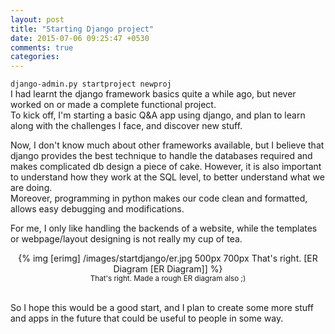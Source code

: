 ```yaml
---
layout: post
title: "Starting Django project"
date: 2015-07-06 09:25:47 +0530
comments: true
categories: 
---
```

`django-admin.py startproject newproj`<br>
I had learnt the django framework basics quite a while ago, but never worked on or made a complete functional project.<br>
To kick off, I'm starting a basic Q&A app using django, and plan to learn along with the challenges I face, and discover new stuff.<!--more-->

Now, I don't know much about other frameworks available, but I believe that django provides the best technique to handle the databases required and makes complicated db design a piece of cake. However, it is also important to understand how they work at the SQL level, to better understand what we are doing. <br>
Moreover, programming in python makes our code clean and formatted, allows easy debugging and modifications.

For me, I only like handling the backends of a website, while the templates or webpage/layout designing is not really my cup of tea.<br>
<center>
	{% img [erimg] /images/startdjango/er.jpg 500px 700px That's right. [ER Diagram [ER Diagram]] %}<br>
	<small>
		That's right. Made a rough ER diagram also ;)
	</small> 
</center>
<br>

So I hope this would be a good start, and I plan to create some more stuff and apps in the future that could be useful to people in some way.

